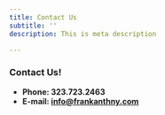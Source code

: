 ```yaml
---
title: Contact Us
subtitle: ''
description: This is meta description

---
```

### Contact Us!

* **Phone: 323.723.2463**
* **E-mail: info@frankanthny.com**